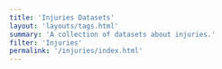```yaml
---
title: 'Injuries Datasets'
layout: 'layouts/tags.html'
summary: 'A collection of datasets about injuries.'
filter: 'Injuries'
permalink: '/injuries/index.html'
---
```

